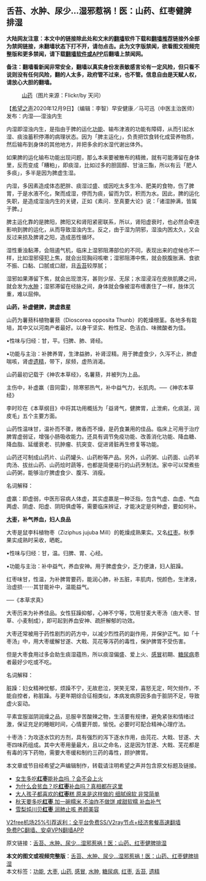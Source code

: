 <h2>舌苔、水肿、尿少...湿邪惹祸！医：山药、红枣健脾排湿</h2> <p class="notice"><b>大陆网友注意：本文中的链接除此处和文末的<a href="https://github.com/bannedbook/fanqiang" >翻墙</a>软件下载和<a href="https://github.com/killgcd/justmysocks/blob/master/README.md">翻墙推荐</a>链接外全部为禁网链接，未翻墙状态下打不开，请勿点击。此为文字版禁闻，欲看图文视频完整版和更多禁闻，请下载<a href="https://github.com/bannedbook/fanqiang">翻墙软件或APP</a>后翻墙上禁闻网。</p><p>备注：翻墙看新闻非常安全，翻墙以真实身份发表敏感言论有一定风险，但只看不说则没有任何风险，翻的人太多，政府管不过来，也不管。信息自由是天赋人权，请放心大胆的翻墙。</b></p>  <div class="entry"> <figure><figcaption><a href="https://www.bannedbook.org/bnews/tag/%e5%b1%b1%e8%8d%af/" class="st_tag internal_tag" rel="tag" title="标签 山药 下的日志">山药</a>（图片来源：Flickr/by 天问）</figcaption></figure> <p>【<span class='wp_keywordlink_affiliate'><a href="https://www.soundofhope.org" title="希望之声" target="_blank">希望之声</a></span>2020年12月9日】（编辑：李智）早安健康／马可迅（中医主治医师）发布：内湿──湿浊内生</p> <p>内湿即湿浊内生，是指由于脾的运化<a href="https://www.bannedbook.org/bnews/tag/%E5%8A%9F%E8%83%BD/" class="st_tag internal_tag" rel="tag" title="标签 功能 下的日志">功能</a>、输布津液的功能有障碍，从而引起水湿、痰浊蓄积停滞的病理状态。因为「脾主运化」，负责把饮食转化成营养物质，然后输布到身体的其他地方，并把多余的水湿代谢出体外。</p> <p>如果脾的运化输布功能出现问题，那么本来要被散布的精微，就有可能滞留在身体里，反而变成「糟粕」，即痰湿，比如过多的胆固醇、甘油三酯，所以有云「肥人多痰」，多半是因为脾虚生湿。</p> <p>内湿，多因素造成体态肥胖、痰湿过盛、或因吃太多生冷、肥美的食物，伤了脾胃，于是水液不化，聚而成湿，停而为痰，留而为饮，积而为水。因此，脾的运化失职，是造成湿浊内生的关键，正如《素问．至真要大论》说：「诸湿肿满，皆属于脾。」</p> <p>脾主运化靠的是脾阳，脾阳又和肾阳紧密联系，所以，肾阳虚衰时，也必然会牵连影响到脾的运化，从而导致湿浊内生。反之，由于湿为阴邪，湿浊内困太久，又会反过来损及脾肾之阳，造成恶性循环。</p> <p>湿性重浊黏滞，会阻遏气机，临床上湿邪阻滞部位的不同，表现出来的症候也不一样，比如湿邪侵犯上焦，就会出现胸闷咳嗽；湿邪阻滞中焦，就会脘腹胀满、食欲不振、口黏、口腻或口甜，且<a href="https://www.bannedbook.org/bnews/tag/%E8%88%8C%E8%8B%94/" class="st_tag internal_tag" rel="tag" title="标签 舌苔 下的日志">舌苔</a>较厚腻；</p> <p>湿邪如果滞留下焦，就会出现泄泻，甚则少尿、无尿；水湿浸淫在皮肤肌腠之间，就会发为<a href="https://www.bannedbook.org/bnews/tag/%E6%B0%B4%E8%82%BF/" class="st_tag internal_tag" rel="tag" title="标签 水肿 下的日志">水肿</a>；湿邪滞留在经脉之间，身体就会像被湿布缠裹住了一样，肢体沉重，难以屈伸。</p> <p><strong>山药，补虚健脾，脾虚救星</strong></p>  <p>山药为薯蓣科植物薯蓣（Dioscorea opposita Thunb）的乾燥根茎。各地多有栽培，其中又以河南产者最好。以身干坚实、粉性足、色洁白、味微酸者为佳。</p> <p>•性味与归经：甘，平。归脾、肺、肾经。</p> <p>•功能与主治：补脾养胃，生津益肺，补肾涩精。用于脾虚食少，久泻不止，肺虚喘咳，肾虚<a href="https://www.bannedbook.org/bnews/tag/%e9%81%97%e7%b2%be/" class="st_tag internal_tag" rel="tag" title="标签 遗精 下的日志">遗精</a>，带下，尿频，虚热消渴。</p> <p>山药最初记载于《神农本草经》，名薯蓣，并被列为上品。</p> <p>主伤中，补虚羸（音同雷），除寒邪热气，补中益气力，长肌肉。──《神农本草经》</p> <p>李时珍在《本草纲目》中将其功用概括为「益肾气，健脾胃，止泄痢，化痰涎，润皮毛」五个主要方面。</p> <p>山药性温味甘，温补而不骤，微香而不燥，是药食兼用的佳品。临床上可用于治疗脾胃虚弱证，增强小肠吸收能力。还具有调节免疫功能、改善消化功能、降血糖、降血脂、延缓衰老、抗肿瘤、抗突变、促进肾脏再生修复等功能。</p> <p>山药还可制成山药片、山药罐头、山药粉等产品。另外，山药粥、山药面、山药羊肉汤、拔丝山药、山药烩时蔬等，也都是简便易行的山药烹制法。家中可以常煮些山药粥，能够治疗脾虚食少、腹泻、消瘦。</p>  <p>名词解释：</p> <p>虚羸：即虚弱，中医形容病人体虚，其实虚羸是一种泛指，包含气虚、血虚、气血两虚、阴虚、阳虚、阴阳俱虚等，需要临床辨证，才能决定是何种虚，要如何补。</p> <p><strong><a href="https://www.bannedbook.org/bnews/tag/%E5%A4%A7%E6%9E%A3/" class="st_tag internal_tag" rel="tag" title="标签 大枣 下的日志">大枣</a>，补气养血，妇人良品</strong></p> <p>大枣是鼠李科植物枣（Ziziphus jujuba Mill）的乾燥成熟果实。又名<a href="https://www.bannedbook.org/bnews/tag/%e7%ba%a2%e6%9e%a3/" class="st_tag internal_tag" rel="tag" title="标签 红枣 下的日志">红枣</a>。秋季果实成熟时采收，晒乾。</p> <p>•性味与归经：甘，温。归脾、胃、心经。</p> <p>•功能与主治：补中益气，养血安神。用于脾虚食少，乏力便溏，妇人脏躁。</p> <p>红枣味甘，性温，为补脾胃要药，能润心肺，补五脏，丰肌肉，悦颜色，生津液，治虚损⋯⋯其甘能补中，温能益气。</p> <p>──《本草求真》</p>  <p>大枣历来为补养佳品。女性狂躁抑郁，心神不宁等，饮用甘麦大枣汤（由大枣、甘草、小麦制成），即可起到养血安神、疏肝解郁的功效。</p> <p>大枣还常被用于药性剧烈的药方中，以减少烈性药的副作用，并保护正气。如「十枣汤」中，用大枣缓解甘遂、大戟、芫花等泻药的毒性，保护脾胃不受伤害。</p> <p>但是大枣食用过多会助生痰湿蕴热，所以痰湿偏盛、爱上火、<a href="https://www.bannedbook.org/bnews/tag/%E6%84%9F%E5%86%92/" class="st_tag internal_tag" rel="tag" title="标签 感冒 下的日志">感冒</a>初期、<a href="https://www.bannedbook.org/bnews/tag/%e7%b3%96%e5%b0%bf%e7%97%85/" class="st_tag internal_tag" rel="tag" title="标签 糖尿病 下的日志">糖尿病</a>患者最好少吃或不吃。</p> <p>名词解释：</p> <p>脏躁：妇女精神忧郁，烦躁不宁，无故悲泣，哭笑无常，喜怒无定，呵欠频作，不能自控者，称脏躁。与更年期综合征相类似，本病发病原因多由于脏阴不足，导致虚火妄动。</p> <p>平素宜服滋阴润燥之品，忌服辛苦酸辣之物，生活要有规律，避免紧张和情绪过激，保证充足的睡眠时间，心情要开朗，愉悦。必要时可配合精神心理疗法。</p> <p>十枣汤：为攻逐水饮的方剂，具有强烈的泻下逐水作用，由芫花、大戟、甘遂、大枣四味药组成。其中大枣用量最大，且以之命名，这是因为甘遂、大戟、芜花都是有毒的泻下药物，需要大枣缓和制约三药的毒性，顾护脾胃。</p> <p>本文章或节目经希望之声编辑制作，转载请注明希望之声并包含原文标题及链接。</p>  <ul class='op-related-articles' title='相关阅读'> <li><a href='https://www.bannedbook.org/bnews/health/20201117/1432291.html' target='_blank'>女生多吃<b>红枣</b>能补血吗 ？会不会上火</a></li> <li><a href='https://www.bannedbook.org/bnews/health/20201029/1422000.html' target='_blank'>为什么会贫血？吃<b>红枣</b>补血吗？真相都在这里</a></li> <li><a href='https://www.bannedbook.org/bnews/lifebaike/20201015/1414270.html' target='_blank'>大人孩子都喜欢的<b>红枣</b>糕 原来是这样做的 细腻绵软 非常简单</a></li> <li><a href='https://www.bannedbook.org/bnews/lifebaike/20200925/1402940.html' target='_blank'>秋天要多吃<b>红枣</b> 加一碗糯米 不油炸不做饼 咸甜软糯 补血补气</a></li> <li><a href='https://www.bannedbook.org/bnews/comments/20200922/1400646.html' target='_blank'>雪梨炖川贝<b>红枣</b> 润肺止咳 养颜美容</a></li> </ul> <p class="texttj"> <a href="https://github.com/bannedbook/fanqiang/wiki/V2ray%E6%9C%BA%E5%9C%BA" target="_blank">V2free机场25%引荐返利：全平台免费SS/V2ray节点+经济套餐高速翻墙</a><br/> <a href="https://github.com/bannedbook/fanqiang/wiki/%E7%A6%81%E9%97%BB%E7%BD%91%E5%AE%89%E5%8D%93%E7%BF%BB%E5%A2%99%E6%96%B0%E9%97%BBAPP" target="_blank">免费PC翻墙、安卓VPN翻墙APP</a></p><p>原文链接：<a class="src_link"  href="https://www.soundofhope.org/post/248423" target="_blank">舌苔、水肿、尿少&#8230;湿邪惹祸！医：山药、红枣健脾排湿</a></p><a name='sharetosocial'></a>       <div><b>本文的图文或视频完整版</b>：<a href='https://www.bannedbook.org/bnews/comments/20201209/1444773.html'>舌苔、水肿、尿少&#8230;湿邪惹祸！医：山药、红枣健脾排湿</a></div>  </div><!--END ENTRY--> <div class="postfooter"> <div>本文标签：<a href="https://www.bannedbook.org/bnews/tag/%E5%8A%9F%E8%83%BD/" rel="tag">功能</a>, <a href="https://www.bannedbook.org/bnews/tag/%E5%A4%A7%E6%9E%A3/" rel="tag">大枣</a>, <a href="https://www.bannedbook.org/bnews/tag/%e5%b1%b1%e8%8d%af/" rel="tag">山药</a>, <a href="https://www.bannedbook.org/bnews/tag/%E6%84%9F%E5%86%92/" rel="tag">感冒</a>, <a href="https://www.bannedbook.org/bnews/tag/%E6%B0%B4%E8%82%BF/" rel="tag">水肿</a>, <a href="https://www.bannedbook.org/bnews/tag/%e7%b3%96%e5%b0%bf%e7%97%85/" rel="tag">糖尿病</a>, <a href="https://www.bannedbook.org/bnews/tag/%e7%ba%a2%e6%9e%a3/" rel="tag">红枣</a>, <a href="https://www.bannedbook.org/bnews/tag/%E8%88%8C%E8%8B%94/" rel="tag">舌苔</a>, <a href="https://www.bannedbook.org/bnews/tag/%e9%81%97%e7%b2%be/" rel="tag">遗精</a></div>  </div><!--END POSTFOOTER--> 